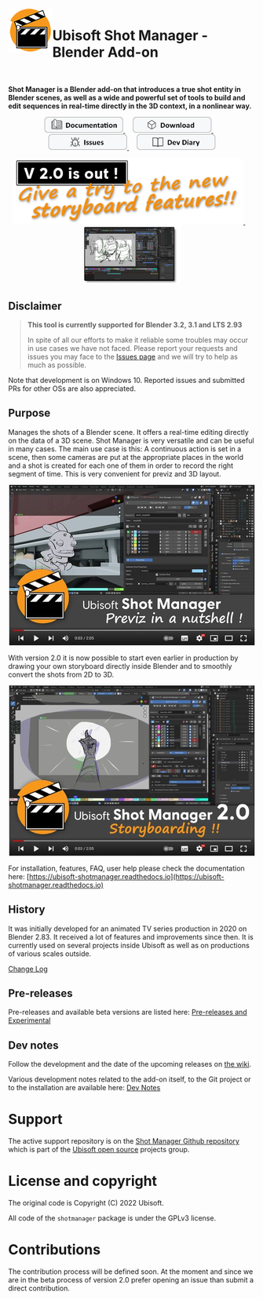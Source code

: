 <img align="left" width="auto" height="auto" src="doc/images/Logo_90_A.png">

# Ubisoft Shot Manager - Blender Add-on

</br>

**Shot Manager is a Blender add-on that introduces a true shot entity in Blender scenes, as well as a wide and powerful set of tools to build and edit sequences in real-time directly in the 3D context, in a nonlinear way.**

<p align="center">
  <a href="https://ubisoft-shotmanager.readthedocs.io" title="Consult the online documentation" target="_blank">
  <img src="doc/images/Documentation.png" width="160" />
  </a>
  &nbsp;&nbsp;&nbsp;
  <a href="https://github.com/ubisoft/shotmanager/releases/latest" title="Download latest version">
  <img src="doc/images/Download.png" width="160" />
  </a>
  &nbsp;&nbsp;&nbsp;
  <a href="https://github.com/ubisoft/shotmanager/issues" title="Report and follow issues">
  <img src="doc/images/Issues.png" width="160" />
  </a>
  &nbsp;&nbsp;&nbsp;
  <a href="https://github.com/ubisoft/shotmanager/wiki" title="Follow the development">
  <img src="doc/images/Diary.png" width="160" />
  </a>
</p>


<p align="center">
  <a href="https://github.com/ubisoft/shotmanager/releases/latest" title="Download version 2.0" target="_blank">
  <img src="doc/images/V2_Banner.png" width="470" />
  </a>
  &nbsp;&nbsp;&nbsp;
  <a href="https://github.com/ubisoft/shotmanager/tree/main/doc/images/ShotManagerV2-0_Storyboarding03.jpg" title="ShotManagerV2-0_Storyboarding03">
  <img src="doc/images/ShotManagerV2-0_Storyboarding03_Thumb.png" width="200" />
  </a>
</p>

## Disclaimer

>**This tool is currently supported for Blender 3.2, 3.1 and LTS 2.93**
>
> In spite of all our efforts to make it reliable some troubles may occur in use cases we have not faced.
> Please report your requests and issues you may face to the [Issues page](https://github.com/ubisoft/shotmanager/issues) and
> we will try to help as much as possible.


Note that development is on Windows 10. Reported issues and submitted PRs for other OSs are also appreciated.

## Purpose

Manages the shots of a Blender scene. It offers a real-time editing directly on
the data of a 3D scene.
Shot Manager is very versatile and can be useful in many cases.
The main use case is this: A continuous action is set in a scene, then some cameras
are put at the appropriate places in the world and a shot is created for each one of
them in order to record the right segment of time.
This is very convenient for previz and 3D layout.

<p align="center">
  <a href="https://youtu.be/btLygAlD41c" title="Shot Manager - previz in a nutshell" target="_blank">
  <img src="doc/images/Thumbnail_ShotManagerPreviz_WithPlayer.jpg" width="500" />
  </a>
</p>


With version 2.0 it is now possible to start even earlier in production by drawing your own storyboard directly inside Blender 
and to smoothly convert the shots from 2D to 3D.

<p align="center">
  <a href="https://youtu.be/UEXOjY5ivkE" title="Consult Ubisoft Shot Manager V2.0 - Storyboarding Teaser" target="_blank">
  <img src="doc/images/Thumbnail_TeaserV2Storyboarding_WithPlayer.jpg" width="500" />
  </a>
</p>



For installation, features, FAQ, user help please check the documentation here: [https://ubisoft-shotmanager.readthedocs.io](https://ubisoft-shotmanager.readthedocs.io)


## History
It was initially developed for an animated TV series production in 2020 on Blender 2.83. It received a lot of features and improvements since then.
It is currently used on several projects inside Ubisoft as well as on productions of various scales outside.

[Change Log](./CHANGELOG.md)


## Pre-releases
Pre-releases and available beta versions are listed here: [Pre-releases and Experimental](https://ubisoft-shotmanager.readthedocs.io/en/latest/experimental/experimental.html#experimental) 


## Dev notes
Follow the development and the date of the upcoming releases on [the wiki](https://github.com/ubisoft/shotmanager/wiki).

Various development notes related to the add-on itself, to the Git project or to the installation are available here: [Dev Notes](./doc/devnotes.md)

# Support
The active support repository is on the [Shot Manager Github repository](https://github.com/ubisoft/shotmanager) which is part of the [Ubisoft open source](https://github.com/ubisoft) projects group.


# License and copyright
The original code is Copyright (C) 2022 Ubisoft.

All code of the `shotmanager` package is under the GPLv3 license.


# Contributions
The contribution process will be defined soon. At the moment and since we are in the beta process of version 2.0 prefer opening an issue than submit a direct contribution.
